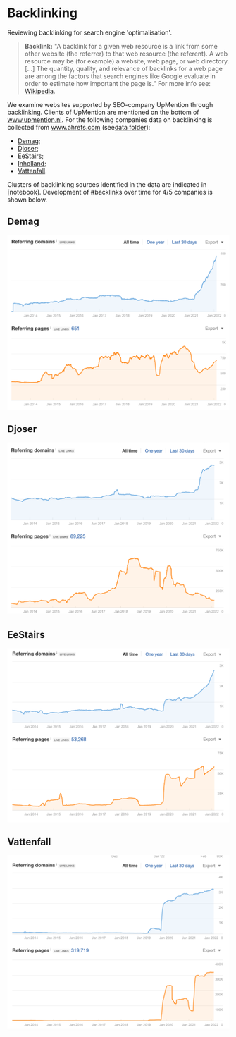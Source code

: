 # Backlinking
Reviewing backlinking for search engine 'optimalisation'.

> **Backlink:** "A backlink for a given web resource is a link from some other website (the referrer) to that web resource (the referent). A web resource may be (for example) a website, web page, or web directory. [...] The quantity, quality, and relevance of backlinks for a web page are among the factors that search engines like Google evaluate in order to estimate how important the page is." For more info see: <a href="https://en.wikipedia.org/wiki/Backlink" target="_blank">Wikipedia</a>.

We examine websites supported by SEO-company UpMention through backlinking. Clients of UpMention are mentioned on the bottom of <a href="https://upmention.nl/" target="_blank">www.upmention.nl</a>. For the following companies data on backlinking is collected from <a href="https://ahrefs.com" target="_blank">www.ahrefs.com</a> (see<a href=https://github.com/jfparie/backlinking/tree/master/data target="_blank">data folder</a>): 
- <a href="https://demag.nl" target="_blank">Demag</a>;
- <a href="https://djoser.nl" target="_blank">Djoser</a>;
- <a href="https://eestairs.com" target="_blank">EeStairs</a>;
- <a href="https://inholland.nl" target="_blank">Inholland</a>;
- <a href="https://vattenfall.nl" target="_blank">Vattenfall</a>.

Clusters of backlinking sources identified in the data are indicated in [notebook]. Development of #backlinks over time for 4/5 companies is shown below.

## Demag
![image](/images/demag_timeline.png)

## Djoser
![image](/images/Djoser_timeline.png)

## EeStairs
![image](/images/eestairs_timeline.png)

## Vattenfall
![image](/images/Vattenfall_timeline.png)


